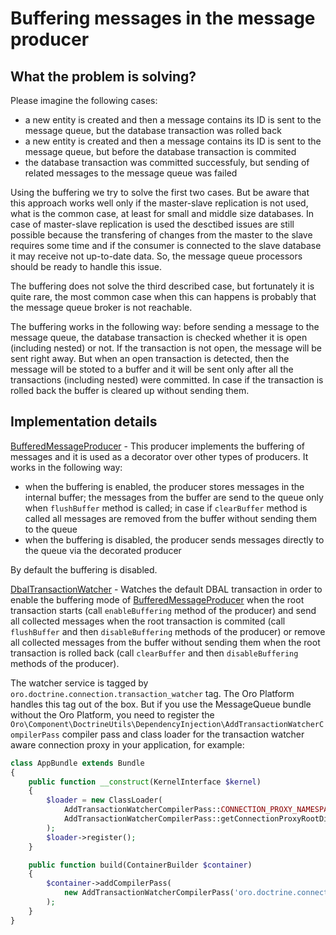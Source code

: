 Buffering messages in the message producer
==========================================

What the problem is solving?
----------------------------

Please imagine the following cases:

- a new entity is created and then a message contains its ID is sent to the message queue, but the database
  transaction was rolled back
- a new entity is created and then a message contains its ID is sent to the message queue, but before
  the database transaction is commited
- the database transaction was committed successfuly, but sending of related messages to the message queue was failed

Using the buffering we try to solve the first two cases. But be aware that this approach works well only if
the master-slave replication is not used, what is the common case, at least for small and middle size databases.
In case of master-slave replication is used the desctibed issues are still possible because the transfering
of changes from the master to the slave requires some time and if the consumer is connected to the slave database
it may receive not up-to-date data. So, the message queue processors should be ready to handle this issue.

The buffering does not solve the third described case, but fortunately it is quite rare, the most common case when
this can happens is probably that the message queue broker is not reachable.

The buffering works in the following way: before sending a message to the message queue, the database transaction
is checked whether it is open (including nested) or not. If the transaction is not open, the message will be
sent right away. But when an open transaction is detected, then the message will be stoted to a buffer and it
will be sent only after all the transactions (including nested) were committed. In case if the transaction is
rolled back the buffer is cleared up without sending them.

Implementation details
----------------------

[BufferedMessageProducer](../../Client/BufferedMessageProducer.php) - This producer implements the buffering
of messages and it is used as a decorator over other types of producers. It works in the following way:

- when the buffering is enabled, the producer stores messages in the internal buffer; the messages from the buffer
  are send to the queue only when `flushBuffer` method is called; in case if `clearBuffer` method is called all
  messages are removed from the buffer without sending them to the queue
- when the buffering is disabled, the producer sends messages directly to the queue via the decorated producer

By default the buffering is disabled.

[DbalTransactionWatcher](../../Client/DbalTransactionWatcher.php) - Watches the default DBAL transaction in order to
enable the buffering mode of [BufferedMessageProducer](../../Client/BufferedMessageProducer.php) when the root
transaction starts (call `enableBuffering` method of the producer) and send all collected messages when the root
transaction is commited (call `flushBuffer` and then `disableBuffering` methods of the producer) or remove all
collected messages from the buffer without sending them when the root transaction is rolled back (call
`clearBuffer` and then `disableBuffering` methods of the producer).

The watcher service is tagged by `oro.doctrine.connection.transaction_watcher` tag. The Oro Platform handles
this tag out of the box. But if you use the MessageQueue bundle without the Oro Platform, you need to register the
`Oro\Component\DoctrineUtils\DependencyInjection\AddTransactionWatcherCompilerPass` compiler pass and class loader
for the transaction watcher aware connection proxy in your application, for example:

```php
class AppBundle extends Bundle
{
    public function __construct(KernelInterface $kernel)
    {
        $loader = new ClassLoader(
            AddTransactionWatcherCompilerPass::CONNECTION_PROXY_NAMESPACE . '\\',
            AddTransactionWatcherCompilerPass::getConnectionProxyRootDir($kernel->getCacheDir())
        );
        $loader->register();
    }

    public function build(ContainerBuilder $container)
    {
        $container->addCompilerPass(
            new AddTransactionWatcherCompilerPass('oro.doctrine.connection.transaction_watcher')
        );
    }
}
```
